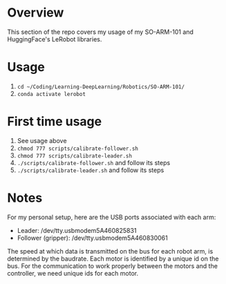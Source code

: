 # Overview
This section of the repo covers my usage of my SO-ARM-101 and HuggingFace's LeRobot libraries.

# Usage
1. `cd ~/Coding/Learning-DeepLearning/Robotics/SO-ARM-101/`
1. `conda activate lerobot`

# First time usage
1. See usage above
1. `chmod 777 scripts/calibrate-follower.sh`
1. `chmod 777 scripts/calibrate-leader.sh`
1. `./scripts/calibrate-follower.sh` and follow its steps
1. `./scripts/calibrate-leader.sh` and follow its steps

# Notes
For my personal setup, here are the USB ports associated with each arm:
- Leader: /dev/tty.usbmodem5A460825831
- Follower (gripper): /dev/tty.usbmodem5A460830061

The speed at which data is transmitted on the bus for each robot arm, is determined by the baudrate. Each motor is identified by a unique id on the bus. For the communication to work properly between the motors and the controller, we need unique ids for each motor.